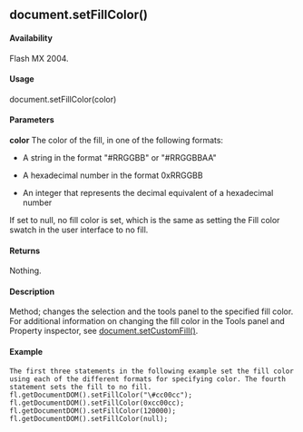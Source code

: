 ## document.setFillColor()

#### Availability

Flash MX 2004.

#### Usage

document.setFillColor(color)

#### Parameters

**color** The color of the fill, in one of the following formats:

-   A string in the format "\#RRGGBB" or "\#RRGGBBAA"

-   A hexadecimal number in the format 0xRRGGBB

-   An integer that represents the decimal equivalent of a hexadecimal number

If set to null, no fill color is set, which is the same as setting the Fill color swatch in the user interface to no fill.

#### Returns

Nothing.

#### Description

Method; changes the selection and the tools panel to the specified fill color. For additional information on changing the fill color in the Tools panel and Property inspector, see [document.setCustomFill()](#_bookmark280).

#### Example

```
The first three statements in the following example set the fill color using each of the different formats for specifying color. The fourth statement sets the fill to no fill.
fl.getDocumentDOM().setFillColor("\#cc00cc"); fl.getDocumentDOM().setFillColor(0xcc00cc); fl.getDocumentDOM().setFillColor(120000); fl.getDocumentDOM().setFillColor(null);

```